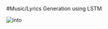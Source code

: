 #Music/Lyrics Generation using LSTM

![into](https://theinnerdetail.com/wp-content/uploads/2021/07/aisong5.jpg)
